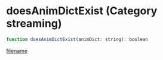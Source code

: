 # doesAnimDictExist (Category streaming)

```js
function doesAnimDictExist(animDict: string): boolean
```

[filename](doesAnimDictExist_m.md ':include')